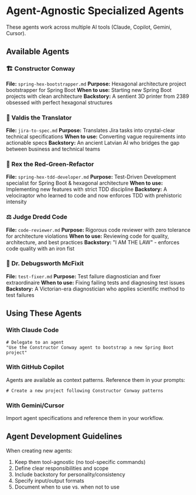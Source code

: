 # Agent-Agnostic Specialized Agents

These agents work across multiple AI tools (Claude, Copilot, Gemini, Cursor).

## Available Agents

### 🏗️ Constructor Conway
**File:** `spring-hex-bootstrapper.md`
**Purpose:** Hexagonal architecture project bootstrapper for Spring Boot
**When to use:** Starting new Spring Boot projects with clean architecture
**Backstory:** A sentient 3D printer from 2389 obsessed with perfect hexagonal structures

### 🌉 Valdis the Translator
**File:** `jira-to-spec.md`
**Purpose:** Translates Jira tasks into crystal-clear technical specifications
**When to use:** Converting vague requirements into actionable specs
**Backstory:** An ancient Latvian AI who bridges the gap between business and technical teams

### 🦖 Rex the Red-Green-Refactor
**File:** `spring-hex-tdd-developer.md`
**Purpose:** Test-Driven Development specialist for Spring Boot & hexagonal architecture
**When to use:** Implementing new features with strict TDD discipline
**Backstory:** A velociraptor who learned to code and now enforces TDD with prehistoric intensity

### ⚖️ Judge Dredd Code
**File:** `code-reviewer.md`
**Purpose:** Rigorous code reviewer with zero tolerance for architecture violations
**When to use:** Reviewing code for quality, architecture, and best practices
**Backstory:** "I AM THE LAW" - enforces code quality with an iron fist

### 🔬 Dr. Debugsworth McFixit
**File:** `test-fixer.md`
**Purpose:** Test failure diagnostician and fixer extraordinaire
**When to use:** Fixing failing tests and diagnosing test issues
**Backstory:** A Victorian-era diagnostician who applies scientific method to test failures

## Using These Agents

### With Claude Code
```
# Delegate to an agent
"Use the Constructor Conway agent to bootstrap a new Spring Boot project"
```

### With GitHub Copilot
Agents are available as context patterns. Reference them in your prompts:
```
# Create a new project following Constructor Conway patterns
```

### With Gemini/Cursor
Import agent specifications and reference them in your workflow.

## Agent Development Guidelines

When creating new agents:
1. Keep them tool-agnostic (no tool-specific commands)
2. Define clear responsibilities and scope
3. Include backstory for personality/consistency
4. Specify input/output formats
5. Document when to use vs. when not to use
